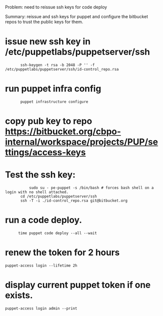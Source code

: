 Problem: need to reissue ssh keys for code deploy

Summary: reissue and ssh keys for puppet and configure the bitbucket repos to trust the public keys for them. 

# issue new ssh key in /etc/puppetlabs/puppetserver/ssh
```
	   ssh-keygen -t rsa -b 2048 -P '' -f /etc/puppetlabs/puppetserver/ssh/id-control_repo.rsa
```  
# run puppet infra config
```
	   puppet infrastructure configure
```
# copy pub key to repo https://bitbucket.org/cbpo-internal/workspace/projects/PUP/settings/access-keys
	 
# Test the ssh key: 
	 
```
           sudo su - pe-puppet -s /bin/bash # forces bash shell on a login with no shell attached. 
	   cd /etc/puppetlabs/puppetserver/ssh
	   ssh -T -i ./id-control_repo.rsa git@bitbucket.org
```
# run a code deploy.
 ```
       time puppet code deploy --all --wait
 ```

# renew the token for 2 hours  
 
 ```
 puppet-access login --lifetime 2h
 ```
# display current puppet token if one exists.

```
puppet-access login admin --print
```
